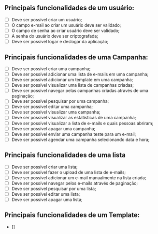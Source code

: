 ## Principais funcionalidades de um usuário: 

- [ ] Deve ser possível criar um usuário;
- [ ] O campo e-mail ao criar um usuário deve ser validado;
- [ ] O campo de senha ao criar usuário deve ser validado;
- [ ] A senha do usuário deve ser criptografada;
- [ ] Deve ser possível logar e deslogar da aplicação;

## Principais funcionalidades de uma Campanha:

- [ ] Deve ser possível criar uma campanha;
- [ ] Deve ser possível adicionar uma lista de e-mails em uma campanha;
- [ ] Deve ser possível adicionar um template em uma campanha;
- [ ] Deve ser possível visualizar uma lista de campanhas criadas;
- [ ] Deve ser possível navegar pelas campanhas criadas através de uma paginação;
- [ ] Deve ser possível pesquisar por uma campanha;
- [ ] Deve ser possível editar uma campanha;
- [ ] Deve ser possível visualizar uma campanha;
- [ ] Deve ser possível visualizar as estatísticas de uma campanha;
- [ ] Deve ser possível visualizar a lista de e-mails e quais pessoas abriram;
- [ ] Deve ser possível apagar uma campanha;
- [ ] Deve ser possível enviar uma campanha teste para um e-mail;
- [ ] Deve ser possível agendar uma campanha selecionando data e hora;

## Principais funcionalidades de uma lista

- [ ] Deve ser possível criar uma lista;
- [ ] Deve ser possível fazer o upload de uma lista de e-mails;
- [ ] Deve ser possível adicionar um e-mail manualmente na lista criada;
- [ ] Deve ser possível navegar pelos e-mails através de paginação;
- [ ] Deve ser possível pesquisar por uma lista;
- [ ] Deve ser possível editar uma lista;
- [ ] Deve ser possível apagar uma lista;

## Principais funcionalidades de um Template:

- []
